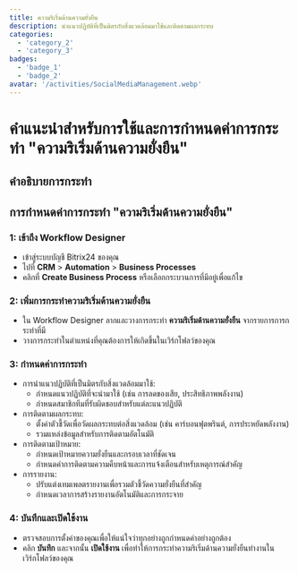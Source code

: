 ```yaml
---
title: ความริเริ่มด้านความยั่งยืน
description: นำแนวปฏิบัติที่เป็นมิตรกับสิ่งแวดล้อมมาใช้และติดตามผลกระทบ
categories: 
  - 'category_2'
  - 'category_3'
badges: 
  - 'badge_1'
  - 'badge_2'
avatar: '/activities/SocialMediaManagement.webp'
---
```


# คำแนะนำสำหรับการใช้และการกำหนดค่าการกระทำ "ความริเริ่มด้านความยั่งยืน"

## คำอธิบายการกระทำ

## **การกำหนดค่าการกระทำ "ความริเริ่มด้านความยั่งยืน"**

### 1: เข้าถึง Workflow Designer
- เข้าสู่ระบบบัญชี Bitrix24 ของคุณ
- ไปที่ **CRM** > **Automation** > **Business Processes**
- คลิกที่ **Create Business Process** หรือเลือกกระบวนการที่มีอยู่เพื่อแก้ไข

### 2: เพิ่มการกระทำความริเริ่มด้านความยั่งยืน
- ใน Workflow Designer ลากและวางการกระทำ **ความริเริ่มด้านความยั่งยืน** จากรายการการกระทำที่มี
- วางการกระทำในตำแหน่งที่คุณต้องการให้เกิดขึ้นในเวิร์กโฟลว์ของคุณ

### 3: กำหนดค่าการกระทำ
- การนำแนวปฏิบัติที่เป็นมิตรกับสิ่งแวดล้อมมาใช้:
  - กำหนดแนวปฏิบัติที่จะนำมาใช้ (เช่น การลดของเสีย, ประสิทธิภาพพลังงาน)
  - กำหนดสมาชิกทีมที่รับผิดชอบสำหรับแต่ละแนวปฏิบัติ
- การติดตามผลกระทบ:
  - ตั้งค่าตัวชี้วัดเพื่อวัดผลกระทบต่อสิ่งแวดล้อม (เช่น คาร์บอนฟุตพรินต์, การประหยัดพลังงาน)
  - รวมแหล่งข้อมูลสำหรับการติดตามอัตโนมัติ
- การติดตามเป้าหมาย:
  - กำหนดเป้าหมายความยั่งยืนและกรอบเวลาที่ชัดเจน
  - กำหนดค่าการติดตามความคืบหน้าและการแจ้งเตือนสำหรับเหตุการณ์สำคัญ
- การรายงาน:
  - ปรับแต่งเทมเพลตรายงานเพื่อรวมตัวชี้วัดความยั่งยืนที่สำคัญ
  - กำหนดเวลาการสร้างรายงานอัตโนมัติและการกระจาย

### 4: บันทึกและเปิดใช้งาน
- ตรวจสอบการตั้งค่าของคุณเพื่อให้แน่ใจว่าทุกอย่างถูกกำหนดค่าอย่างถูกต้อง
- คลิก **บันทึก** และจากนั้น **เปิดใช้งาน** เพื่อทำให้การกระทำความริเริ่มด้านความยั่งยืนทำงานในเวิร์กโฟลว์ของคุณ